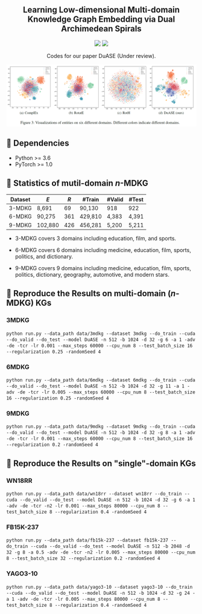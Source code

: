 <h2 align="center">
Learning Low-dimensional Multi-domain Knowledge Graph Embedding via Dual Archimedean Spirals
</h2>


<p align="center">
  <img src="https://img.shields.io/badge/License-Apache%202.0-blue.svg">
  <img src="https://img.shields.io/badge/PyTorch-%23EE4C2C.svg?e&logo=PyTorch&logoColor=white">
</p>

<p align="center">
Codes for our paper DuASE (Under review).
</p>


![image](Anonymous.png)


## 🔬 Dependencies
- Python >= 3.6
- PyTorch >= 1.0




## 📜 Statistics of mutil-domain $n$-MDKG


| Dataset |  $E$   |  $R$  | #Train  | #Valid | #Test |
|---------|--------|-------|---------|--------|-------|
| 3-MDKG   |  8,691 |   69  |  90,130 |   918  |  922  |
| 6-MDKG   | 90,275 |  361  | 429,810 | 4,383  | 4,391 |
| 9-MDKG   |102,880 |  426  | 456,281 | 5,200  | 5,211 |


+ 3-MDKG covers 3 domains including education, film, and sports.

+ 6-MDKG covers 6 domains including medicine, education, film, sports, politics, and dictionary.

+ 9-MDKG covers 9 domains including medicine, education, film, sports, politics, dictionary, geography, automotive, and modern stars.

## 🚀 Reproduce the Results on multi-domain ($n$-MDKG) KGs





### 3MDKG



```console
python run.py --data_path data/3mdkg --dataset 3mdkg --do_train --cuda --do_valid --do_test --model DuASE -n 512 -b 1024 -d 32 -g 6 -a 1 -adv -de -tcr -lr 0.001 --max_steps 60000 --cpu_num 8 --test_batch_size 16 --regularization 0.25 -randomSeed 4
```



### 6MDKG



```console
python run.py --data_path data/6mdkg --dataset 6mdkg --do_train --cuda --do_valid --do_test --model DuASE -n 512 -b 1024 -d 32 -g 11 -a 1 -adv -de -tcr -lr 0.005 --max_steps 60000 --cpu_num 8 --test_batch_size 16 --regularization 0.25 -randomSeed 4
```

### 9MDKG



```console
python run.py --data_path data/9mdkg --dataset 9mdkg --do_train --cuda --do_valid --do_test --model DuASE -n 512 -b 1024 -d 32 -g 8 -a 1 -adv -de -tcr -lr 0.001 --max_steps 60000 --cpu_num 8 --test_batch_size 16 --regularization 0.2 -randomSeed 4
```

## 🚀 Reproduce the Results on "single"-domain KGs

### WN18RR
```console
python run.py --data_path data/wn18rr --dataset wn18rr --do_train --cuda --do_valid --do_test --model DuASE -n 512 -b 1024 -d 32 -g 6 -a 1 -adv -de -tcr -n2 -lr 0.001 --max_steps 80000 --cpu_num 8 --test_batch_size 8 --regularization 0.4 -randomSeed 4
```


### FB15K-237
```console
python run.py --data_path data/fb15k-237 --dataset fb15k-237 --do_train --cuda --do_valid --do_test --model DuASE -n 512 -b 2048 -d 32 -g 8 -a 0.5 -adv -de -tcr -n2 -lr 0.005 --max_steps 80000 --cpu_num 8 --test_batch_size 32 --regularization 0.2 -randomSeed 4
```



### YAGO3-10
```console
python run.py --data_path data/yago3-10 --dataset yago3-10 --do_train --cuda --do_valid --do_test --model DuASE -n 512 -b 1024 -d 32 -g 24 -a 1 -adv -de -tcr -lr 0.005 --max_steps 80000 --cpu_num 8 --test_batch_size 8 --regularization 0.4 -randomSeed 4
```
